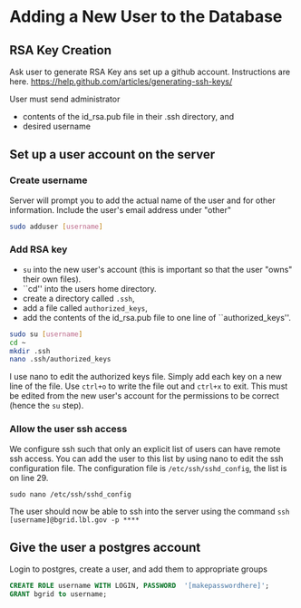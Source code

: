 # Adding a New User to the Database 
## RSA Key Creation
Ask user to generate RSA Key ans set up a github account.  Instructions are here. 
https://help.github.com/articles/generating-ssh-keys/

User must send administrator 
* contents of the id_rsa.pub file in their .ssh directory, and
* desired username

## Set up a user account on the server
### Create username
Server will prompt you to add the actual name of the user and for other information. Include the user's email address under "other" 
```bash
sudo adduser [username]
```

### Add RSA key
* ``su`` into the new user's account (this is important so that the user "owns" their own files).  
* ``cd'' into the users home directory.
* create a directory called ``.ssh``, 
* add a file called ``authorized_keys``,
*  add the contents of the id_rsa.pub file to one line of ``authorized_keys''. 
```bash
sudo su [username]
cd ~
mkdir .ssh
nano .ssh/authorized_keys
``` 
I use nano to edit the authorized keys file. Simply add each key on a new line of the file. Use ``ctrl+o`` to write the file out and ``ctrl+x`` to exit.  This must be edited from the new user's account for the permissions to be correct (hence the ``su`` step).  

### Allow the user ssh access
We configure ssh such that only an explicit list of users can have remote ssh access. You can add the user to this list by using nano to edit the ssh configuration file. The configuration file is ``/etc/ssh/sshd_config``, the list is on line 29.
``` 
sudo nano /etc/ssh/sshd_config
```


The user should now be able to ssh into the server using the command
```ssh [username]@bgrid.lbl.gov -p ****```

## Give the user a postgres account
Login to postgres, create a user, and add them to appropriate groups
```SQL
CREATE ROLE username WITH LOGIN, PASSWORD  '[makepasswordhere]';
GRANT bgrid to username;
```
